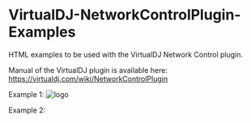 # VirtualDJ-NetworkControlPlugin-Examples
HTML examples to be used with the VirtualDJ Network Control plugin.

Manual of the VirtualDJ plugin is available here:
https://virtualdj.com/wiki/NetworkControlPlugin

Example 1:
![logo](https://github.com/djcel/VirtualDJ-NetworkControlPlugin-Examples/blob/main/Preview_example1.png?raw=true "")

Example 2:


